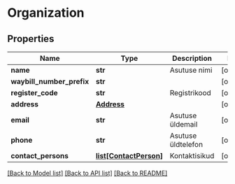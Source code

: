 # Organization

## Properties
Name | Type | Description | Notes
------------ | ------------- | ------------- | -------------
**name** | **str** | Asutuse nimi | [optional] 
**waybill_number_prefix** | **str** |  | [optional] 
**register_code** | **str** | Registrikood | [optional] 
**address** | [**Address**](Address.md) |  | [optional] 
**email** | **str** | Asutuse üldemail | [optional] 
**phone** | **str** | Asutuse üldtelefon | [optional] 
**contact_persons** | [**list[ContactPerson]**](ContactPerson.md) | Kontaktisikud | [optional] 

[[Back to Model list]](../README.md#documentation-for-models) [[Back to API list]](../README.md#documentation-for-api-endpoints) [[Back to README]](../README.md)


